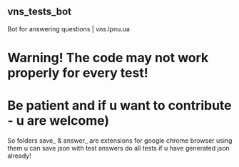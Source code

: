 ## vns_tests_bot
Bot for answering questions | vns.lpnu.ua

# Warning! The code may not work properly for every test!
# Be patient and if u want to contribute - u are welcome)

So folders save_ & answer_ are extensions for google chrome browser
using them u can save json with test answers do all tests if u have
generated json already!
